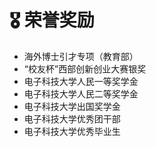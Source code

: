 <span class='anchor' id='award'></span>
# 🎖 荣誉奖励
- 海外博士引才专项（教育部）
- “校友杯”西部创新创业大赛银奖
- 电子科技大学人民一等奖学金
- 电子科技大学人民二等奖学金
- 电子科技大学出国奖学金
- 电子科技大学优秀团干部
- 电子科技大学优秀毕业生
